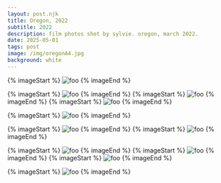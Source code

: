 ```yaml
---
layout: post.njk
title: Oregon, 2022 
subtitle: 2022
description: film photos shot by sylvie. oregon, march 2022.
date: 2025-05-01
tags: post
image: /img/oregonA4.jpg
background: white
---
```





<div id="oregonA1" class="mt-32 grid grid-cols-1 sm:grid-cols-2 gap-8">

{% imageStart %}
<img class="block w-full h-auto" src="/img/oregonA1.jpg" alt="foo" />
{% imageEnd %}

{% imageStart %}
<img class="block w-full h-auto" src="/img/oregonA2.jpg" alt="foo" />
{% imageEnd %}
{% imageStart %}
<img class="block w-full h-auto" src="/img/oregonA3.jpg" alt="foo" />
{% imageEnd %}
{% imageStart %}
<img class="block w-full h-auto" src="/img/oregonA4.jpg" alt="foo" />
{% imageEnd %}
</div>

{% imageStart %}
<img class="block mt-12 mb-0 w-full h-auto" src="/img/oregonB1.jpeg" alt="foo" />
{% imageEnd %}

<div id="oregonC" class="mt-0 grid grid-cols-1 sm:grid-cols-2 gap-8">

{% imageStart %}
<img class="block mt-12 w-full h-auto" src="/img/oregonC1.jpeg" alt="foo" />
{% imageEnd %}
{% imageStart %}
<img class="block mt-12 w-full h-auto" src="/img/oregonC2.jpeg" alt="foo" />
{% imageEnd %}

</div>

<div id="oregonD" class="mt-0 grid grid-cols-1 sm:grid-cols-2 md:grid-cols-3 gap-8">

{% imageStart %}
<img class="block mt-12 w-full h-auto" src="/img/oregonD1.jpg" alt="foo" />
{% imageEnd %}
{% imageStart %}
<img class="block mt-12 w-full h-auto" src="/img/oregonD2.jpg" alt="foo" />
{% imageEnd %}
{% imageStart %}
<img class="block mt-12 w-full h-auto" src="/img/oregonD3.jpg" alt="foo" />
{% imageEnd %}
</div>

{% imageStart %}
<img class="block mt-12 w-full h-auto" src="/img/oregonE1.jpeg" alt="foo" />
{% imageEnd %}

